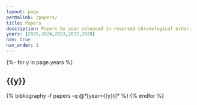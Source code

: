 ```yaml
---
layout: page
permalink: /papers/
title: Papers
description: Papers by year released in reversed chronological order.
years: [2025,2024,2023,2022,2020]
nav: true
nav_order: 1
---
```

<!-- _pages/publications.md -->
<div class="publications">

{%- for y in page.years %}
  <h2 class="year">{{y}}</h2>
  {% bibliography -f papers -q @*[year={{y}}]* %}
{% endfor %}

</div>

